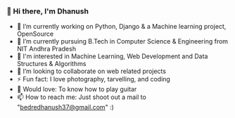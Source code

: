 ### 👋 Hi there, I'm Dhanush

<!--
**Dhanush-22/Dhanush-22** is a ✨ _special_ ✨ repository because its `README.md` (this file) appears on your GitHub profile.

Here are some ideas to get you started:
-->

- 🔭 I’m currently working on Python, Django & a Machine learning project, OpenSource
- 🌱 I’m currently pursuing B.Tech in Computer Science & Engineering from NIT Andhra Pradesh
- 👀 I'm interested in Machine Learning, Web Development and Data Structures & Algorithms
- 👯 I’m looking to collaborate on web related projects
- ⚡ Fun fact: I love photography, tarvelling, and coding 
- 🎸 Would love: To know how to play guitar
- 📫 How to reach me: Just shoot out a mail to "bedredhanush37@gmail.com"  :)
<!-- - 🤔 I’m looking for help with ...  -->
<!-- - 😄 Pronouns: ... -->


